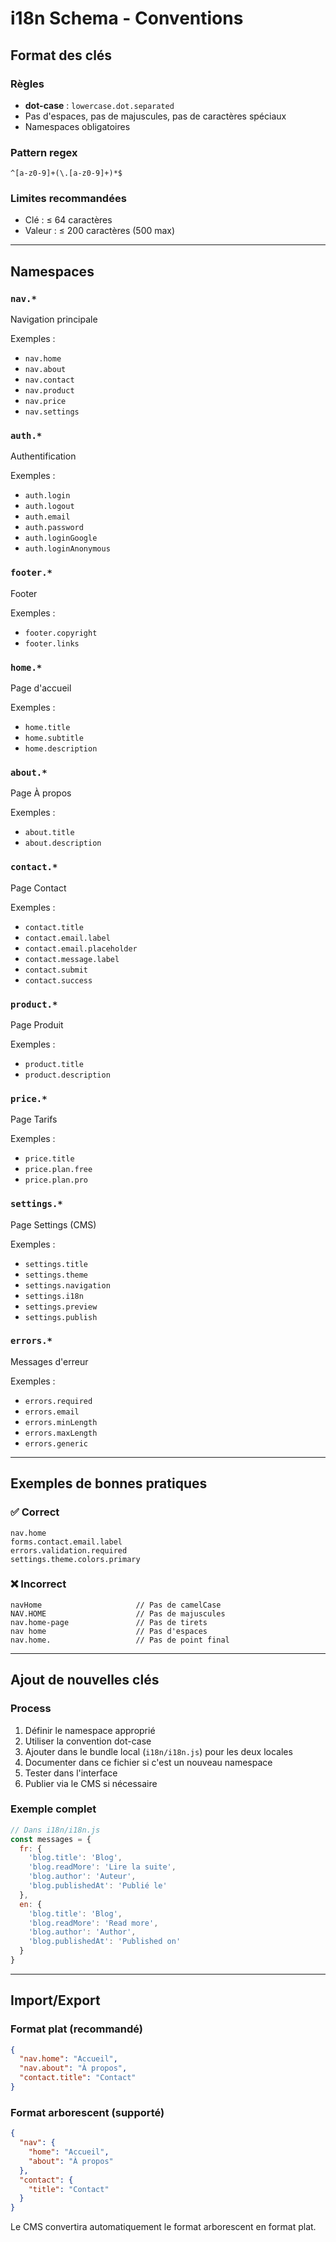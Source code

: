 # i18n Schema - Conventions

## Format des clés

### Règles
- **dot-case** : `lowercase.dot.separated`
- Pas d'espaces, pas de majuscules, pas de caractères spéciaux
- Namespaces obligatoires

### Pattern regex
```
^[a-z0-9]+(\.[a-z0-9]+)*$
```

### Limites recommandées
- Clé : ≤ 64 caractères
- Valeur : ≤ 200 caractères (500 max)

---

## Namespaces

### `nav.*`
Navigation principale

Exemples :
- `nav.home`
- `nav.about`
- `nav.contact`
- `nav.product`
- `nav.price`
- `nav.settings`

### `auth.*`
Authentification

Exemples :
- `auth.login`
- `auth.logout`
- `auth.email`
- `auth.password`
- `auth.loginGoogle`
- `auth.loginAnonymous`

### `footer.*`
Footer

Exemples :
- `footer.copyright`
- `footer.links`

### `home.*`
Page d'accueil

Exemples :
- `home.title`
- `home.subtitle`
- `home.description`

### `about.*`
Page À propos

Exemples :
- `about.title`
- `about.description`

### `contact.*`
Page Contact

Exemples :
- `contact.title`
- `contact.email.label`
- `contact.email.placeholder`
- `contact.message.label`
- `contact.submit`
- `contact.success`

### `product.*`
Page Produit

Exemples :
- `product.title`
- `product.description`

### `price.*`
Page Tarifs

Exemples :
- `price.title`
- `price.plan.free`
- `price.plan.pro`

### `settings.*`
Page Settings (CMS)

Exemples :
- `settings.title`
- `settings.theme`
- `settings.navigation`
- `settings.i18n`
- `settings.preview`
- `settings.publish`

### `errors.*`
Messages d'erreur

Exemples :
- `errors.required`
- `errors.email`
- `errors.minLength`
- `errors.maxLength`
- `errors.generic`

---

## Exemples de bonnes pratiques

### ✅ Correct
```
nav.home
forms.contact.email.label
errors.validation.required
settings.theme.colors.primary
```

### ❌ Incorrect
```
navHome                     // Pas de camelCase
NAV.HOME                    // Pas de majuscules
nav.home-page               // Pas de tirets
nav home                    // Pas d'espaces
nav.home.                   // Pas de point final
```

---

## Ajout de nouvelles clés

### Process
1. Définir le namespace approprié
2. Utiliser la convention dot-case
3. Ajouter dans le bundle local (`i18n/i18n.js`) pour les deux locales
4. Documenter dans ce fichier si c'est un nouveau namespace
5. Tester dans l'interface
6. Publier via le CMS si nécessaire

### Exemple complet
```javascript
// Dans i18n/i18n.js
const messages = {
  fr: {
    'blog.title': 'Blog',
    'blog.readMore': 'Lire la suite',
    'blog.author': 'Auteur',
    'blog.publishedAt': 'Publié le'
  },
  en: {
    'blog.title': 'Blog',
    'blog.readMore': 'Read more',
    'blog.author': 'Author',
    'blog.publishedAt': 'Published on'
  }
}
```

---

## Import/Export

### Format plat (recommandé)
```json
{
  "nav.home": "Accueil",
  "nav.about": "À propos",
  "contact.title": "Contact"
}
```

### Format arborescent (supporté)
```json
{
  "nav": {
    "home": "Accueil",
    "about": "À propos"
  },
  "contact": {
    "title": "Contact"
  }
}
```

Le CMS convertira automatiquement le format arborescent en format plat.
